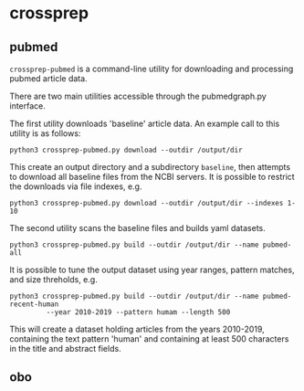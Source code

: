 # crossprep



## pubmed

`crossprep-pubmed` is a command-line utility for downloading and processing pubmed article data.

There are two main utilities accessible through the pubmedgraph.py
interface.

The first utility downloads 'baseline' article data. An example call to this utility is as follows:

```
python3 crossprep-pubmed.py download --outdir /output/dir
```

This create an output directory and a subdirectory `baseline`, then attempts to download all baseline files from the NCBI servers. It is possible to restrict the downloads via file indexes, e.g.  

```
python3 crossprep-pubmed.py download --outdir /output/dir --indexes 1-10
```


The second utility scans the baseline files and builds yaml datasets.

```
python3 crossprep-pubmed.py build --outdir /output/dir --name pubmed-all 
```

It is possible to tune the output dataset using year ranges, pattern matches, and size threholds, e.g.

```
python3 crossprep-pubmed.py build --outdir /output/dir --name pubmed-recent-human
         --year 2010-2019 --pattern humam --length 500
``` 

This will create a dataset holding articles from the years 2010-2019, containing the text pattern 'human' and containing at least 500 characters in the title and abstract fields. 



## obo

